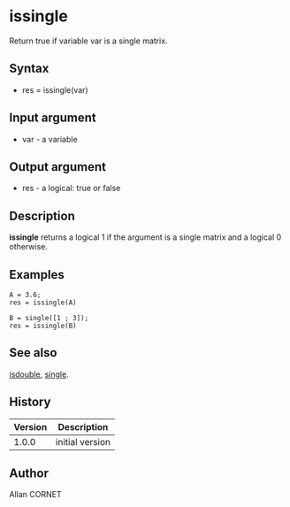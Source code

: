 

# issingle

Return true if variable var is a single matrix.

## Syntax

- res = issingle(var)

## Input argument

 - var - a variable

## Output argument

 - res - a logical: true or false

## Description

<b>issingle</b> returns a logical 1 if the argument is a single matrix and a logical 0 otherwise.

## Examples

```Nelson
A = 3.6;
res = issingle(A)
```
```Nelson
B = single([1 ; 3]);
res = issingle(B)
```

## See also

[isdouble](isdouble.md), [single](../single/single.md).
## History

|Version|Description|
|------|------|
|1.0.0|initial version|


## Author

Allan CORNET



